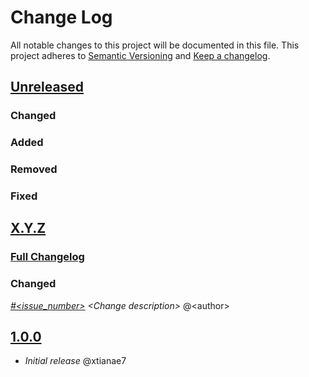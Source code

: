 # Change Log

All notable changes to this project will be documented in this file.
This project adheres to [Semantic Versioning](http://semver.org/) and [Keep a changelog](https://github.com/olivierlacan/keep-a-changelog).

## [Unreleased](https://github.com/idealista/nextcloud_role/tree/develop)
### Changed
### Added
### Removed
### Fixed

## [X.Y.Z](https://github.com/idealista/nextcloud_role/tree/X.Y.Z)
### [Full Changelog](https://github.com/idealista/nextcloud_role/compare/1.0.0...X.Y.Z)
### Changed
 *[#<issue_number>](https://github.com/idealista/nextcloud_role/issues/<issue_number>) \<Change description\>* @\<author\>

## [1.0.0](https://github.com/idealista/nextcloud_role/tree/1.0.0)
- *Initial release* @xtianae7
